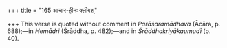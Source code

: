 +++
title = "165 आचार-हीनः क्लीबश्"

+++
This verse is quoted without comment in *Parāśaramādhava* (Ācāra, p.
688);—in *Hemādri* (Śrāddha, p. 482);—and in *Śrāddhakriyākaumudī* (p.
40).


